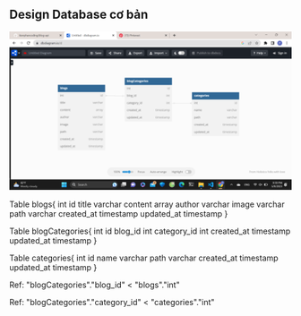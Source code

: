 ## Design Database cơ bản

<img alt="Design Database" src="./database.png"/>

Table blogs{
int id
title varchar
content array
author varchar
image varchar
path varchar
created_at timestamp
updated_at timestamp
}

Table blogCategories{
int id
blog_id int
category_id int
created_at timestamp
updated_at timestamp
}

Table categories{
int id
name varchar
path varchar
created_at timestamp
updated_at timestamp
}

Ref: "blogCategories"."blog_id" < "blogs"."int"

Ref: "blogCategories"."category_id" < "categories"."int"

